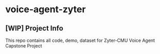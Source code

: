 # voice-agent-zyter
## [WIP] Project Info
This repo contains all code, demo, dataset for Zyter-CMU Voice Agent Capstone Project

